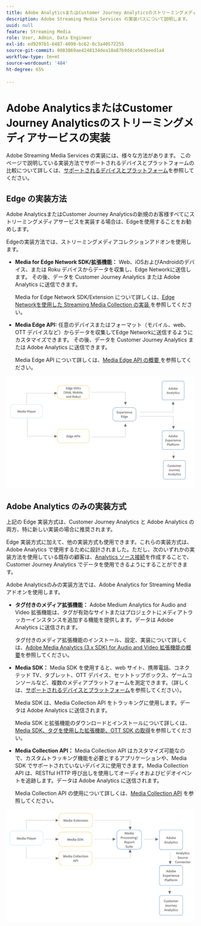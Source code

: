 ```yaml
---
title: Adobe AnalyticsまたはCustomer Journey Analyticsのストリーミングメディアサービスの実装
description: Adobe Streaming Media Services の実装パスについて説明します。
uuid: null
feature: Streaming Media
role: User, Admin, Data Engineer
exl-id: ed9297b1-6487-4099-bc62-0c3a40572255
source-git-commit: 0083869ae4248134dea18a87b9d4ce563eeed1a4
workflow-type: tm+mt
source-wordcount: '484'
ht-degree: 65%

---
```


# Adobe AnalyticsまたはCustomer Journey Analyticsのストリーミングメディアサービスの実装

Adobe Streaming Media Services の実装には、様々な方法があります。 このページで説明している実装方法でサポートされるデバイスとプラットフォームの比較について詳しくは、[サポートされるデバイスとプラットフォーム](/help/getting-started/supported-devices.md)を参照してください。

## Edge の実装方法

Adobe AnalyticsまたはCustomer Journey Analyticsの新規のお客様すべてにストリーミングメディアサービスを実装する場合は、Edgeを使用することをお勧めします。

Edgeの実装方法では、ストリーミングメディアコレクションアドオンを使用します。

* **Media for Edge Network SDK/拡張機能：** Web、iOSおよびAndroidのデバイス、または Roku デバイスからデータを収集し、Edge Networkに送信します。 その後、データを Customer Journey Analytics または Adobe Analytics に送信できます。

  Media for Edge Network SDK/Extension について詳しくは、[Edge Networkを使用した Streaming Media Collection の実装 ](/help/implementation/edge/implementation-edge.md) を参照してください。

* **Media Edge API:** 任意のデバイスまたはフォーマット（モバイル、web、OTT デバイスなど）からデータを収集してEdge Networkに送信するようにカスタマイズできます。 その後、データを Customer Journey Analytics または Adobe Analytics に送信できます。

  Media Edge API について詳しくは、[Media Edge API の概要 ](https://developer.adobe.com/cja-apis/docs/endpoints/media-edge/) を参照してください。

![CJA ワークフロー](assets/streaming-media-edge.png)

## Adobe Analytics のみの実装方式

上記の Edge 実装方式は、Customer Journey Analytics と Adobe Analytics の両方、特に新しい実装の場合に推奨されます。

Edge 実装方式に加えて、他の実装方式も使用できます。これらの実装方式は、Adobe Analytics で使用するために設計されました。ただし、次のいずれかの実装方法を使用している既存の顧客は、[Analytics ソース接続](https://experienceleague.adobe.com/docs/experience-platform/sources/ui-tutorials/create/adobe-applications/analytics.html?lang=ja)を作成することで、Customer Journey Analytics でデータを使用できるようにすることができます。

Adobe Analyticsのみの実装方法では、Adobe Analytics for Streaming Media アドオンを使用します。

* **タグ付きのメディア拡張機能：** Adobe Medium Analytics for Audio and Video 拡張機能は、タグが有効なサイトまたはプロジェクトにメディアトラッカーインスタンスを追加する機能を提供します。データは Adobe Analytics に送信されます。

  タグ付きのメディア拡張機能のインストール、設定、実装について詳しくは、[Adobe Media Analytics (3.x SDK) for Audio and Video 拡張機能の概要](https://experienceleague.adobe.com/docs/experience-platform/tags/extensions/client/media-analytics-3x/overview.html?lang=ja)を参照してください。

* **Media SDK：** Media SDK を使用すると、web サイト、携帯電話、コネクテッド TV、タブレット、OTT デバイス、セットトップボックス、ゲームコンソールなど、複数のメディアプラットフォームを測定できます。（詳しくは、[サポートされるデバイスとプラットフォーム](/help/getting-started/supported-devices.md)を参照してください）。

  Media SDK は、Media Collection API をトラッキングに使用します。データは Adobe Analytics に送信されます。

  Media SDK と拡張機能のダウンロードとインストールについて詳しくは、[Media SDK、タグを使用した拡張機能、OTT SDK の取得](/help/getting-started/download-sdks.md)を参照してください。

* **Media Collection API：** Media Collection API はカスタマイズ可能なので、カスタムトラッキング機能を必要とするアプリケーションや、Media SDK でサポートされていないデバイスに使用できます。Media Collection API は、RESTful HTTP 呼び出しを使用してオーディオおよびビデオイベントを追跡します。データは Adobe Analytics に送信されます。

  Media Collection API の使用について詳しくは、[Media Collection API](media-collection-api/mc-api-overview.md) を参照してください。


![Analytics ワークフロー](assets/analytics-implementation.png)

<!--
(Not sure if we need the following paragraph and graphic. Paragraph is somewhat redundant with the intro paragraph of this article)
Choose the implementation method depending on the supported platforms. Some players are not supported by the Media SDKs or the Adobe Experience Platform Media Extensions. The Media Collection APIs provide a way to support those players. For information on supported devices, see [Supported devices and platforms](/help/getting-started/supported-devices.md).

![Media Flow](media-sdk/assets/choose-media-flow2.png)
-->
